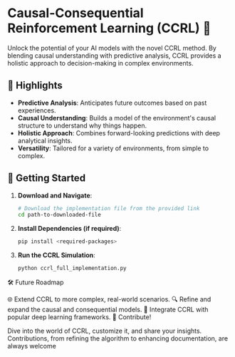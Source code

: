 # Causal-Consequential Reinforcement Learning (CCRL) 🌱

Unlock the potential of your AI models with the novel CCRL method. By blending causal understanding with predictive analysis, CCRL provides a holistic approach to decision-making in complex environments.

## 🌟 Highlights

- **Predictive Analysis**: Anticipates future outcomes based on past experiences.
- **Causal Understanding**: Builds a model of the environment's causal structure to understand why things happen.
- **Holistic Approach**: Combines forward-looking predictions with deep analytical insights.
- **Versatility**: Tailored for a variety of environments, from simple to complex.

## 🚀 Getting Started

1. **Download and Navigate**:
   ```bash
   # Download the implementation file from the provided link
   cd path-to-downloaded-file
2. **Install Dependencies (if required)**:
   ```bash
   pip install <required-packages>
3. **Run the CCRL Simulation**:
   ```bash
   python ccrl_full_implementation.py
🛠 Future Roadmap

🌐 Extend CCRL to more complex, real-world scenarios.
🔍 Refine and expand the causal and consequential models.
🧪 Integrate CCRL with popular deep learning frameworks.
🤝 Contribute!

Dive into the world of CCRL, customize it, and share your insights. Contributions, from refining the algorithm to enhancing documentation, are always welcome
